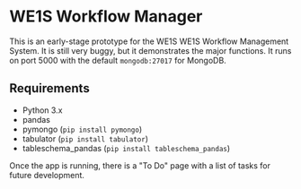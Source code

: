 # WE1S Workflow Manager

This is an early-stage prototype for the WE1S WE1S Workflow Management System. It is still very buggy, but it demonstrates the major functions. It runs on port 5000 with the default `mongodb:27017` for MongoDB.

## Requirements

- Python 3.x
- pandas
- pymongo (`pip install pymongo`)
- tabulator (`pip install tabulator`)
- tableschema_pandas (`pip install tableschema_pandas`)

Once the app is running, there is a "To Do" page with a list of tasks for future development.